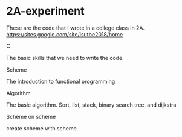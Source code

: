 # 2A-experiment

These are the code that I wrote in a college class in 2A.
https://sites.google.com/site/isutbe2018/home


C

The basic skills that we need to write the code.


Scheme

The introduction to functional programming

Algorithm

The basic algorithm. Sort, list, stack, binary search tree, and dijkstra

Scheme on scheme

create scheme with scheme.
